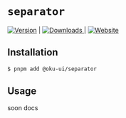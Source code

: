 # `separator`

<span><a href="https://www.npmjs.com/package/@oku-ui/separator "><img src="https://img.shields.io/npm/v/@oku-ui/separator?style=flat&colorA=18181B&colorB=28CF8D" alt="Version"></a> </span> | <span> <a href="https://www.npmjs.com/package/@oku-ui/separator"> <img src="https://img.shields.io/npm/dm/@oku-ui/separator?style=flat&colorA=18181B&colorB=28CF8D" alt="Downloads"> </a> </span> | <span> <a href="https://oku-ui.com/primitives/components/separator"><img src="https://img.shields.io/badge/Open%20Documentation-18181B" alt="Website"></a> </span>

## Installation

```sh
$ pnpm add @oku-ui/separator
```

## Usage

soon docs

